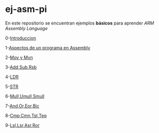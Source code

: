 # ej-asm-pi
En este repositorio se encuentran ejemplos **básicos** para aprender *ARM Assembly Language* 

0-[Introduccion](https://github.com/mativironi/ej-asm-pi/blob/master/0-Introduccion.s)

1-[Aspectos de un programa en Assembly](https://github.com/mativironi/ej-asm-pi/blob/master/1-Aspectos%20de%20un%20programa%20en%20Assembly.s)

2-[Mov y Mvn](https://github.com/mativironi/ej-asm-pi/blob/master/2-Mov%20y%20Mvn.s)

3-[Add,Sub,Rsb](https://github.com/mativironi/ej-asm-pi/blob/master/3-Add%2CSub%2CRsb.s)

4-[LDR](https://github.com/mativironi/ej-asm-pi/blob/master/4-LDR.s)

5-[STR](https://github.com/mativironi/ej-asm-pi/blob/master/5-STR.s)

6-[Mull,Umull,Smull](https://github.com/mativironi/ej-asm-pi/blob/master/6-Mull%2CUmull%2CSmull.s)

7-[And,Or,Eor,Bic](https://github.com/mativironi/ej-asm-pi/blob/master/7-And%2COr%2CEor%2CBic.s)

8-[Cmp,Cmn,Tst,Teq](https://github.com/mativironi/ej-asm-pi/blob/master/8-Cmp%2CCmn%2CTst%2CTeq.s)

9-[Lsl,Lsr,Asr,Ror](https://github.com/mativironi/ej-asm-pi/blob/master/9-Lsl%2CLsr%2CAsr%2CRor.s)
